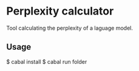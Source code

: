 # Perplexity calculator
Tool calculating the perplexity of a laguage model.

## Usage
$ cabal install
$ cabal run folder
